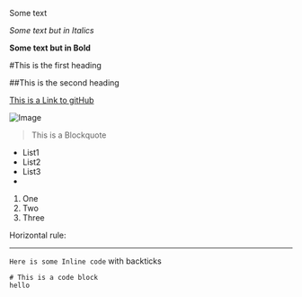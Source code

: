 Some text

*Some text but in Italics*

**Some text but in Bold**

#This is the first heading

##This is the second heading

[This is a Link to gitHub](https://github.com/)

![Image](http://url/a.png)

> This is a Blockquote

* List1
* List2
* List3
* 
1. One
2. Two
3. Three

Horizontal rule:

---
`Here is some Inline code` with backticks

```
# This is a code block
hello
```
